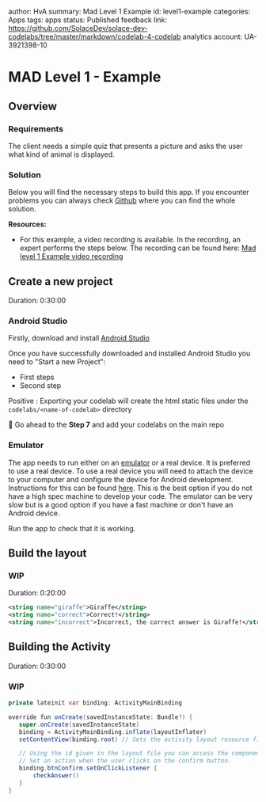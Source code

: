 author: HvA
summary: Mad Level 1 Example
id: level1-example
categories: Apps
tags: apps
status: Published
feedback link: https://github.com/SolaceDev/solace-dev-codelabs/tree/master/markdown/codelab-4-codelab
analytics account: UA-3921398-10

# MAD Level 1 - Example

## Overview

### Requirements

The client needs a simple quiz that presents a picture and asks the user what kind of animal is displayed.

### Solution
Below you will find the necessary steps to build this app. If you encounter problems you
can always check [Github](https://github.com/Marcellis/MadLevel1Example) where you can find the whole solution.

**Resources:**
* For this example, a video recording is available.
In the recording, an expert performs the steps below. The recording can be found here:
[Mad level 1 Example video recording](https://www.youtube.com/watch?v=hzxYwad7cWw&feature=youtu.be)

## Create a new project
Duration: 0:30:00  

### Android Studio

Firstly, download and install [Android Studio](https://developer.android.com/studio)  

Once you have successfully downloaded and installed Android Studio you need to "Start a new Project":

- First steps
- Second step

Positive
: Exporting your codelab will create the html static files under the `codelabs/<name-of-codelab>` directory

🚀  Go ahead to the **Step 7** and add your codelabs on the main repo

### Emulator

The app needs to run either on an [emulator](https://developer.android.com/studio/run/emulator.html) or a real device. It is preferred to use a real device. To use a real device you will need to attach the device to your computer and configure the device for Android development. Instructions for this can be found [here](https://developer.android.com/studio/debug/dev-options).
This is the best option if you do not have a high spec machine to develop your code.
The emulator can be very slow but is a good option if you have a fast machine or don't have an Android device.

Run the app to check that it is working.

## Build the layout

### WIP
Duration: 0:20:00

``` xml
<string name="giraffe">Giraffe</string>
<string name="correct">Correct!</string>
<string name="incorrect">Incorrect, the correct answer is Giraffe!</string>
```

## Building the Activity
Duration: 0:30:00

### WIP

``` java
private lateinit var binding: ActivityMainBinding

override fun onCreate(savedInstanceState: Bundle?) {
   super.onCreate(savedInstanceState)
   binding = ActivityMainBinding.inflate(layoutInflater)
   setContentView(binding.root) // Sets the activity layout resource file.

   // Using the id given in the layout file you can access the component.
   // Set an action when the user clicks on the confirm button.
   binding.btnConfirm.setOnClickListener {
       checkAnswer()
   }
}
```
